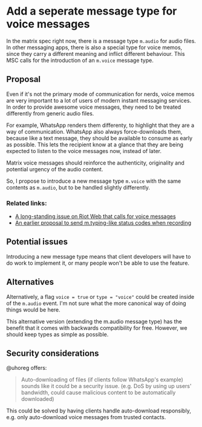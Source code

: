 # Add a seperate message type for voice messages

In the matrix spec right now, there is a message type `m.audio` for audio files.
In other messaging apps, there is also a special type for voice memos,
since they carry a different meaning and inflict different behaviour.
This MSC calls for the introduction of an `m.voice` message type.


## Proposal

Even if it's not the primary mode of communication for nerds,
voice memos are very important to a lot of users of modern instant messaging services.
In order to provide awesome voice messages, they need to be treated differently from generic audio files.

For example, WhatsApp renders them differenty, to highlight that they are a way of communication.
WhatsApp also always force-downloads them, because like a text message,
they should be available to consume as early as possible.
This lets the recipient know at a glance that they are being expected
to listen to the voice messages now, instead of later.

Matrix voice messages should reinforce the authenticity, originality
and potential urgency of the audio content.

So, I propose to introduce a new message type `m.voice` with the same
contents as `m.audio`, but to be handled slightly differently.

### Related links:
- [A long-standing issue on Riot Web that calls for voice messages
](https://github.com/vector-im/riot-web/issues/1358)
- [An earlier proposal to send m.typing-like status codes when recording
](https://github.com/matrix-org/matrix-doc/pull/310)

## Potential issues

Introducing a new message type means that client developers will have to do work to implement it,
or many people won't be able to use the feature.

## Alternatives

Alternatively, a flag `voice = true` or `type = "voice"` could be created inside of the `m.audio` event.
I'm not sure what the more canonical way of doing things would be here.

This alternative version (extending the m.audio message type) has the benefit
that it comes with backwards compatibility for free. However, we should keep
types as simple as possible.

## Security considerations

@uhoreg offers:
> Auto-downloading of files (if clients follow WhatsApp's example) sounds
like it could be a security issue. (e.g. DoS by using up users' bandwidth,
could cause malicious content to be automatically downloaded)

This could be solved by having clients handle auto-download responsibly,
e.g. only auto-download voice messages from trusted contacts.

